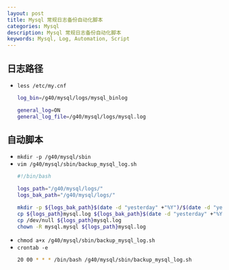 ```yaml
---
layout: post
title: Mysql 常规日志备份自动化脚本
categories: Mysql
description: Mysql 常规日志备份自动化脚本
keywords: Mysql, Log, Automation, Script
---
```



## 日志路径

- `less /etc/my.cnf`
  ```bash
  log_bin=/g40/mysql/logs/mysql_binlog
  
  general_log=ON
  general_log_file=/g40/mysql/logs/mysql.log
  ```


## 自动脚本

- `mkdir -p /g40/mysql/sbin`
- `vim /g40/mysql/sbin/backup_mysql_log.sh`
  ```bash
  #!/bin/bash
  
  logs_path="/g40/mysql/logs/"
  logs_bak_path="/g40/mysql/logs/"
  
  mkdir -p ${logs_bak_path}$(date -d "yesterday" +"%Y")/$(date -d "yesterday" +"%m")/
  cp ${logs_path}mysql.log ${logs_bak_path}$(date -d "yesterday" +"%Y")/$(date -d "yesterday" +"%m")/mysql_$(date -d "yesterday" +"%Y%m%d").log
  cp /dev/null ${logs_path}mysql.log
  chown -R mysql.mysql ${logs_path}mysql.log
  ```
- `chmod a+x /g40/mysql/sbin/backup_mysql_log.sh`
- `crontab -e`
  ```bash
  20 00 * * * /bin/bash /g40/mysql/sbin/backup_mysql_log.sh
  ```
